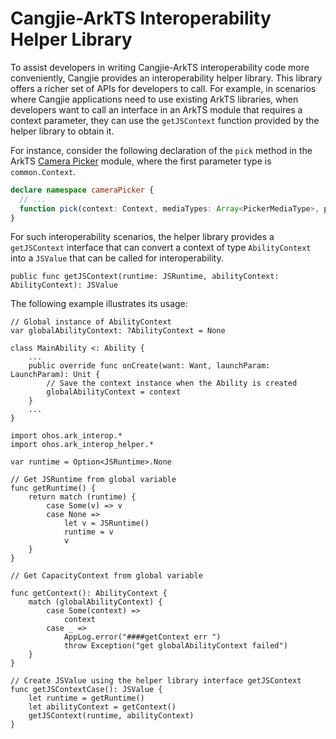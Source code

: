 # Cangjie-ArkTS Interoperability Helper Library

To assist developers in writing Cangjie-ArkTS interoperability code more conveniently, Cangjie provides an interoperability helper library. This library offers a richer set of APIs for developers to call. For example, in scenarios where Cangjie applications need to use existing ArkTS libraries, when developers want to call an interface in an ArkTS module that requires a context parameter, they can use the `getJSContext` function provided by the helper library to obtain it.

For instance, consider the following declaration of the `pick` method in the ArkTS [Camera Picker](https://docs.openharmony.cn/pages/v5.1/zh-cn/application-dev/reference/apis-camera-kit/js-apis-cameraPicker.md) module, where the first parameter type is `common.Context`.

```typescript
declare namespace cameraPicker {
  // ...
  function pick(context: Context, mediaTypes: Array<PickerMediaType>, pickerProfile: PickerProfile): Promise<PickerResult>;
}
```

For such interoperability scenarios, the helper library provides a `getJSContext` interface that can convert a context of type `AbilityContext` into a `JSValue` that can be called for interoperability.

```cangjie
public func getJSContext(runtime: JSRuntime, abilityContext: AbilityContext): JSValue
```

The following example illustrates its usage:

```cangjie
// Global instance of AbilityContext
var globalAbilityContext: ?AbilityContext = None

class MainAbility <: Ability {
    ...
    public override func onCreate(want: Want, launchParam: LaunchParam): Unit {
        // Save the context instance when the Ability is created
        globalAbilityContext = context
    }
    ...
}
```

```cangjie
import ohos.ark_interop.*
import ohos.ark_interop_helper.*

var runtime = Option<JSRuntime>.None

// Get JSRuntime from global variable
func getRuntime() {
    return match (runtime) {
        case Some(v) => v
        case None =>
            let v = JSRuntime()
            runtime = v
            v
    }
}

// Get CapacityContext from global variable

func getContext(): AbilityContext {
    match (globalAbilityContext) {
        case Some(context) =>
            context
        case _ =>
            AppLog.error("####getContext err ")
            throw Exception("get globalAbilityContext failed")
    }
}

// Create JSValue using the helper library interface getJSContext
func getJSContextCase(): JSValue {
    let runtime = getRuntime()
    let abilityContext = getContext()
    getJSContext(runtime, abilityContext)
}
```